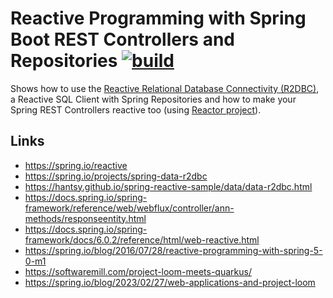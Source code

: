 # Reactive Programming with Spring Boot REST Controllers and Repositories [![build](https://github.com/manoelcampos/spring-boot-reactive-rest-api/actions/workflows/maven.yml/badge.svg)](https://github.com/manoelcampos/spring-boot-reactive-rest-api/actions/workflows/maven.yml)

Shows how to use the  [Reactive Relational Database Connectivity (R2DBC)](https://r2dbc.io),
a Reactive SQL Client with Spring Repositories 
and how to make your Spring REST Controllers reactive too (using [Reactor project](https://projectreactor.io)).

## Links

- https://spring.io/reactive
- https://spring.io/projects/spring-data-r2dbc
- https://hantsy.github.io/spring-reactive-sample/data/data-r2dbc.html
- https://docs.spring.io/spring-framework/reference/web/webflux/controller/ann-methods/responseentity.html
- https://docs.spring.io/spring-framework/docs/6.0.2/reference/html/web-reactive.html
- https://spring.io/blog/2016/07/28/reactive-programming-with-spring-5-0-m1
- https://softwaremill.com/project-loom-meets-quarkus/
- https://spring.io/blog/2023/02/27/web-applications-and-project-loom
